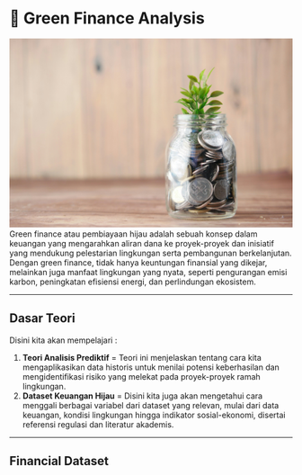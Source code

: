 # 🌱 Green Finance Analysis
![img](https://github.com/Almar-Reza-Maulana/Green-Finance-Analysis/blob/main/Image/towfiqu-barbhuiya-joqWSI9u_XM-unsplash.jpg)
Green finance atau pembiayaan hijau adalah sebuah konsep dalam keuangan yang mengarahkan aliran dana ke proyek-proyek dan inisiatif yang mendukung pelestarian lingkungan serta pembangunan berkelanjutan. Dengan green finance, tidak hanya keuntungan finansial yang dikejar, melainkan juga manfaat lingkungan yang nyata, seperti pengurangan emisi karbon, peningkatan efisiensi energi, dan perlindungan ekosistem.

---
## Dasar Teori 
Disini kita akan mempelajari :
1. **Teori Analisis Prediktif** = Teori ini menjelaskan tentang cara kita mengaplikasikan data historis untuk menilai potensi keberhasilan dan mengidentifikasi risiko yang melekat pada proyek-proyek ramah lingkungan.
2. **Dataset Keuangan Hijau** = Disini kita juga akan mengetahui cara menggali berbagai variabel dari dataset yang relevan, mulai dari data keuangan, kondisi lingkungan hingga indikator sosial-ekonomi, disertai referensi regulasi dan literatur akademis.

---
## Financial Dataset




